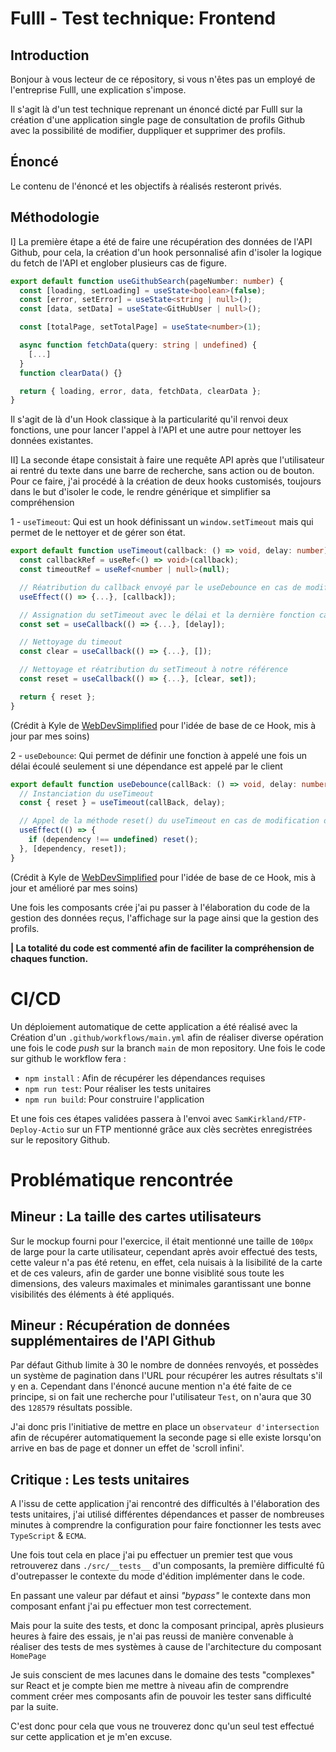 # Fulll - Test technique: Frontend

## Introduction

Bonjour à vous lecteur de ce répository, si vous n'êtes pas un employé de l'entreprise Fulll, une explication s'impose.

Il s'agit là d'un test technique reprenant un énoncé dicté par Fulll sur la création d'une application single page de consultation de profils Github avec la possibilité de modifier, duppliquer et supprimer des profils.

## Énoncé

Le contenu de l'énoncé et les objectifs à réalisés resteront privés.

## Méthodologie

I] La première étape a été de faire une récupération des données de l'API Github, pour cela, la création d'un hook personnalisé afin d'isoler la logique du fetch de l'API et englober plusieurs cas de figure.

```typescript
export default function useGithubSearch(pageNumber: number) {
  const [loading, setLoading] = useState<boolean>(false);
  const [error, setError] = useState<string | null>();
  const [data, setData] = useState<GitHubUser | null>();

  const [totalPage, setTotalPage] = useState<number>(1);

  async function fetchData(query: string | undefined) {
    [...]
  }
  function clearData() {}

  return { loading, error, data, fetchData, clearData };
}
```

Il s'agit de là d'un Hook classique à la particularité qu'il renvoi deux fonctions, une pour lancer l'appel à l'API et une autre pour nettoyer les données existantes.

II] La seconde étape consistait à faire une requête API après que l'utilisateur ai rentré du texte dans une barre de recherche, sans action ou de bouton. Pour ce faire, j'ai procédé à la création de deux hooks customisés, toujours dans le but d'isoler le code, le rendre générique et simplifier sa compréhension

1 - `useTimeout`: Qui est un hook définissant un `window.setTimeout` mais qui permet de le nettoyer et de gérer son état.

```typescript
export default function useTimeout(callback: () => void, delay: number) {
  const callbackRef = useRef<() => void>(callback);
  const timeoutRef = useRef<number | null>(null);

  // Réatribution du callback envoyé par le useDebounce en cas de modification de la dépendance, afin d'avoir les dernières valeurs présentes lors du lancement du callback
  useEffect(() => {...}, [callback]);

  // Assignation du setTimeout avec le délai et la dernière fonction callback renseignée à notre référence
  const set = useCallback(() => {...}, [delay]);

  // Nettoyage du timeout
  const clear = useCallback(() => {...}, []);

  // Nettoyage et réatribution du setTimeout à notre référence
  const reset = useCallback(() => {...}, [clear, set]);

  return { reset };
}
```

(Crédit à Kyle de [WebDevSimplified](https://github.com/WebDevSimplified/useful-custom-react-hooks/blob/main/src/2-useTimeout/useTimeout.js) pour l'idée de base de ce Hook, mis à jour par mes soins)

2 - `useDebounce`: Qui permet de définir une fonction à appelé une fois un délai écoulé seulement si une dépendance est appelé par le client

```typescript
export default function useDebounce(callBack: () => void, delay: number, dependency: unknown | undefined) {
  // Instanciation du useTimeout
  const { reset } = useTimeout(callBack, delay);

  // Appel de la méthode reset() du useTimeout en cas de modification de la dépendance seulement si celle-ci existe déjà
  useEffect(() => {
    if (dependency !== undefined) reset();
  }, [dependency, reset]);
}
```

(Crédit à Kyle de [WebDevSimplified](https://github.com/WebDevSimplified/useful-custom-react-hooks/blob/main/src/3-useDebounce/useDebounce.js) pour l'idée de base de ce Hook, mis à jour et amélioré par mes soins)

Une fois les composants crée j'ai pu passer à l'élaboration du code de la gestion des données reçus, l'affichage sur la page ainsi que la gestion des profils.

**| La totalité du code est commenté afin de faciliter la compréhension de chaques function.**

# CI/CD

Un déploiement automatique de cette application a été réalisé avec la Création d'un `.github/workflows/main.yml` afin de réaliser diverse opération une fois le code _push_ sur la branch `main` de mon repository.
Une fois le code sur github le workflow fera :

- `npm install` : Afin de récupérer les dépendances requises
- `npm run test`: Pour réaliser les tests unitaires
- `npm run build`: Pour construire l'application

Et une fois ces étapes validées passera à l'envoi avec `SamKirkland/FTP-Deploy-Actio` sur un FTP mentionné grâce aux clès secrètes enregistrées sur le repository Github.

# Problématique rencontrée

## Mineur : La taille des cartes utilisateurs

Sur le mockup fourni pour l'exercice, il était mentionné une taille de `100px` de large pour la carte utilisateur, cependant après avoir effectué des tests, cette valeur n'a pas été retenu, en effet, cela nuisais à la lisibilité de la carte et de ces valeurs, afin de garder une bonne visiblité sous toute les dimensions, des valeurs maximales et minimales garantissant une bonne visibilités des éléments à été appliqués.

## Mineur : Récupération de données supplémentaires de l'API Github

Par défaut Github limite à 30 le nombre de données renvoyés, et possèdes un système de pagination dans l'URL pour récupérer les autres résultats s'il y en a. Cependant dans l'énoncé aucune mention n'a été faite de ce principe, si on fait une recherche pour l'utilisateur `Test`, on n'aura que 30 des `128579` résultats possible.

J'ai donc pris l'initiative de mettre en place un `observateur d'intersection` afin de récupérer automatiquement la seconde page si elle existe lorsqu'on arrive en bas de page et donner un effet de 'scroll infini'.

## Critique : Les tests unitaires

A l'issu de cette application j'ai rencontré des difficultés à l'élaboration des tests unitaires, j'ai utilisé différentes dépendances et passer de nombreuses minutes à comprendre la configuration pour faire fonctionner les tests avec `TypeScript` & `ECMA`.

Une fois tout cela en place j'ai pu effectuer un premier test que vous retrouverez dans `./src/__tests__` d'un composants, la première difficulté fû d'outrepasser le contexte du mode d'édition implémenter dans le code.

En passant une valeur par défaut et ainsi _"bypass"_ le contexte dans mon composant enfant j'ai pu effectuer mon test correctement.

Mais pour la suite des tests, et donc la composant principal, après plusieurs heures à faire des essais, je n'ai pas reussi de manière convenable à réaliser des tests de mes systèmes à cause de l'architecture du composant `HomePage`

Je suis conscient de mes lacunes dans le domaine des tests "complexes" sur React et je compte bien me mettre à niveau afin de comprendre comment créer mes composants afin de pouvoir les tester sans difficulté par la suite.

C'est donc pour cela que vous ne trouverez donc qu'un seul test effectué sur cette application et je m'en excuse.
